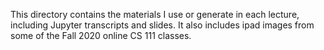 This directory contains the materials I use or generate in each lecture, including Jupyter transcripts and slides. It also includes ipad images from some of the Fall 2020 online CS 111 classes.
